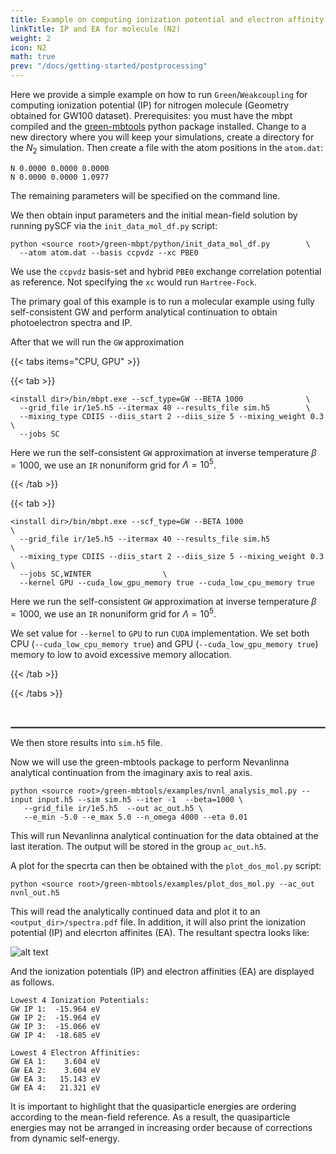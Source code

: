 ```yaml
---
title: Example on computing ionization potential and electron affinity from self-consistent GW for Nitrogen molecule
linkTitle: IP and EA for molecule (N2)
weight: 2
icon: N2
math: true
prev: "/docs/getting-started/postprocessing"
---
```


Here we provide a simple example on how to run `Green`/`Weakcoupling` for computing ionization potential (IP) for nitrogen molecule (Geometry obtained for GW100 dataset).
Prerequisites: you must have the mbpt compiled and the [green-mbtools](https://pypi.org/project/green-mbtools) python package installed.
Change to a new directory where you will keep your simulations, create a directory for the $N_2$ simulation.
Then create a file with the atom positions in the `atom.dat`:

```
N 0.0000 0.0000 0.0000
N 0.0000 0.0000 1.0977
```
The remaining parameters will be specified on the command line.


We then obtain input parameters and the initial mean-field solution by running pySCF via the `init_data_mol_df.py` script:
```
python <source root>/green-mbpt/python/init_data_mol_df.py        \
  --atom atom.dat --basis ccpvdz --xc PBE0
```
We use the `ccpvdz` basis-set and hybrid `PBE0` exchange correlation potential as reference. Not specifying the `xc` would run `Hartree-Fock`.

The primary goal of this example is to run a molecular example using fully self-consistent GW and perform analytical continuation to obtain photoelectron spectra and IP.

After that we will run the `GW` approximation

{{< tabs items="CPU, GPU" >}}

{{< tab >}}

```
<install dir>/bin/mbpt.exe --scf_type=GW --BETA 1000              \
  --grid_file ir/1e5.h5 --itermax 40 --results_file sim.h5        \
  --mixing_type CDIIS --diis_start 2 --diis_size 5 --mixing_weight 0.3 \
  --jobs SC
```

Here we run the self-consistent `GW` approximation at inverse temperature $\beta=1000$, we use an `IR` nonuniform grid for $\Lambda = 10^5$. 

{{< /tab >}}

{{< tab >}}

```
<install dir>/bin/mbpt.exe --scf_type=GW --BETA 1000                    \
  --grid_file ir/1e5.h5 --itermax 40 --results_file sim.h5              \
  --mixing_type CDIIS --diis_start 2 --diis_size 5 --mixing_weight 0.3 \
  --jobs SC,WINTER                \
  --kernel GPU --cuda_low_gpu_memory true --cuda_low_cpu_memory true
```

Here we run the self-consistent `GW` approximation at inverse temperature $\beta=1000$, we use an `IR` nonuniform grid for $\Lambda = 10^5$.

We set value for `--kernel` to `GPU` to run `CUDA` implementation. We set both CPU (`--cuda_low_cpu_memory true`) and GPU (`--cuda_low_gpu_memory true`) memory to low to avoid excessive memory allocation.


{{< /tab >}}

{{< /tabs >}}

<br>
<hr style="border:.5px solid gray">

We then store results into `sim.h5` file.


Now we will use the green-mbtools package to perform Nevanlinna analytical continuation from the imaginary axis to real axis.
```
python <source root>/green-mbtools/examples/nvnl_analysis_mol.py --input input.h5 --sim sim.h5 --iter -1  --beta=1000 \
   --grid_file ir/1e5.h5  --out ac_out.h5 \
   --e_min -5.0 --e_max 5.0 --n_omega 4000 --eta 0.01
```
This will run Nevanlinna analytical continuation for the data obtained at the last iteration. The output will be stored in the group `ac_out.h5`.

A plot for the specrta can then be obtained with the `plot_dos_mol.py` script:
```
python <source root>/green-mbtools/examples/plot_dos_mol.py --ac_out nvnl_out.h5
```

This will read the analytically continued data and plot it to an `<output_dir>/spectra.pdf` file. In addition, it will also print the ionization potential (IP) and elecrton affinites (EA).
The resultant spectra looks like:

![alt text](/tutorials/n2_spectra.png)

And the ionization potentials (IP) and electron affinities (EA) are displayed as follows. 

```
Lowest 4 Ionization Potentials:
GW IP 1:  -15.964 eV
GW IP 2:  -15.964 eV
GW IP 3:  -15.066 eV
GW IP 4:  -18.685 eV

Lowest 4 Electron Affinities:
GW EA 1:    3.604 eV
GW EA 2:    3.604 eV
GW EA 3:   15.143 eV
GW EA 4:   21.321 eV
```

It is important to highlight that the quasiparticle energies are ordering according to the mean-field reference.
As a result, the quasiparticle energies may not be arranged in increasing order because of corrections from dynamic self-energy.

